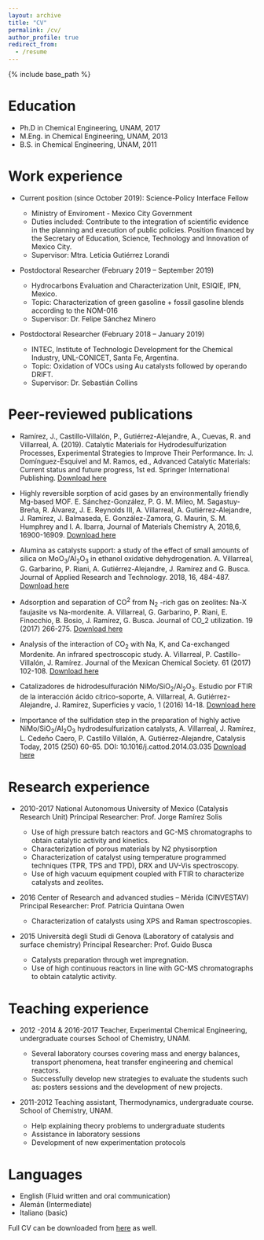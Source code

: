 ```yaml
---
layout: archive
title: "CV"
permalink: /cv/
author_profile: true
redirect_from:
  - /resume
---
```


{% include base_path %}

Education
======
* Ph.D in Chemical Engineering, UNAM, 2017 
* M.Eng. in Chemical Engineering, UNAM, 2013
* B.S. in Chemical Engineering, UNAM, 2011

Work experience
======
* Current position (since October 2019): Science-Policy Interface Fellow
  * Ministry of Enviroment - Mexico City Government
  * Duties included: Contribute to the integration of scientific evidence in the planning and execution of public policies. Position financed by the Secretary of Education, Science, Technology and Innovation of Mexico City.
  * Supervisor: Mtra. Leticia Gutiérrez Lorandi

* Postdoctoral Researcher (February 2019 – September 2019)
  * Hydrocarbons Evaluation and Characterization Unit, ESIQIE, IPN, Mexico.
  * Topic: Characterization of green gasoline + fossil gasoline blends according to the NOM-016
  * Supervisor: Dr. Felipe Sánchez Minero

* Postdoctoral Researcher (February 2018 – January 2019)
  * INTEC, Institute of Technologic Development for the Chemical Industry, UNL-CONICET, Santa Fe, Argentina.
  * Topic: Oxidation of VOCs using Au catalysts followed by operando DRIFT.
  * Supervisor: Dr. Sebastián Collins
  
Peer-reviewed publications
======

* Ramírez, J., Castillo-Villalón, P., Gutiérrez-Alejandre, A., Cuevas, R. and Villarreal, A. (2019). Catalytic Materials for Hydrodesulfurization Processes, Experimental Strategies to Improve Their Performance. In: J. Domínguez-Esquivel and M. Ramos, ed., Advanced Catalytic Materials: Current status and future progress, 1st ed. Springer International Publishing. [Download here](https://github.com/AlineVillarreal/alinevillarreal.github.io/blob/master/files/Portada%20y%20Cap.%20Springer.pdf)

* Highly reversible sorption of acid gases by an environmentally friendly Mg-based MOF. E. Sánchez-González, P. G. M. Mileo, M. Sagastuy-Breña, R. Álvarez, J. E. Reynolds III, A. Villarreal, A. Gutiérrez-Alejandre, J. Ramírez, J. Balmaseda, E. González-Zamora, G. Maurin, S. M. Humphrey and I. A. Ibarra, Journal of Materials Chemistry A, 2018,6, 16900-16909. [Download here](https://github.com/AlineVillarreal/alinevillarreal.github.io/blob/master/files/Journal%20of%20Materials%20Chemistry%20A%20(2018).pdf)

* Alumina as catalysts support: a study of the effect of small amounts of silica on MoO<sub>3</sub>/Al<sub>2</sub>O<sub>3</sub> in ethanol oxidative dehydrogenation. A. Villarreal, G. Garbarino, P. Riani, A. Gutiérrez-Alejandre, J. Ramírez and G. Busca. Journal of Applied Research and Technology. 2018, 16, 484-487. [Download here](https://github.com/AlineVillarreal/alinevillarreal.github.io/blob/master/files/Villarreal%20(2018)%20JART.pdf)

* Adsorption and separation of CO<sup>2</sup> from N<sub>2</sub> -rich gas on zeolites: Na-X faujasite vs Na-mordenite. A. Villarreal, G. Garbarino, P. Riani, E. Finocchio, B. Bosio, J. Ramírez, G. Busca. Journal of CO_2 utilization. 19 (2017) 266-275. [Download here](https://github.com/AlineVillarreal/alinevillarreal.github.io/blob/master/files/Villarreal%20(2017).pdf)

* Analysis of the interaction of CO<sub>2</sub> with Na, K, and Ca-exchanged Mordenite. An infrared spectroscopic study. A. Villarreal, P. Castillo-Villalón, J. Ramírez. Journal of the Mexican Chemical Society. 61 (2017) 102-108. [Download here](https://github.com/AlineVillarreal/alinevillarreal.github.io/blob/master/files/Villarreal%202017%20(2).pdf)

* Catalizadores de hidrodesulfuración NiMo/SiO<sub>2</sub>/Al<sub>2</sub>O<sub>3</sub>. Estudio por FTIR de la interacción ácido cítrico-soporte, A. Villarreal, A. Gutiérrez-Alejandre, J. Ramírez, Superficies y vacío, 1 (2016) 14-18. [Download here](https://github.com/AlineVillarreal/alinevillarreal.github.io/blob/master/files/Villarreal%202016.pdf)

* Importance of the sulfidation step in the preparation of highly active NiMo/SiO<sub>2</sub>/Al<sub>2</sub>O<sub>3</sub> hydrodesulfurization catalysts, A. Villarreal, J. Ramírez, L. Cedeño Caero, P. Castillo Villalón, A. Gutiérrez-Alejandre, Catalysis Today, 2015 (250) 60-65. DOI: 10.1016/j.cattod.2014.03.035 [Download here](https://github.com/AlineVillarreal/alinevillarreal.github.io/blob/master/files/Villarreal%202015.pdf)

Research experience
======

* 2010-2017
National Autonomous University of Mexico (Catalysis Research Unit)
Principal Researcher: Prof. Jorge Ramírez Solis
  * Use of high pressure batch reactors and GC-MS chromatographs to obtain catalytic activity and kinetics.
  * Characterization of porous materials by N2 physisorption
  * Characterization of catalyst using temperature programmed techniques (TPR, TPS and TPD), DRX and UV-Vis spectroscopy.
  * Use of high vacuum equipment coupled with FTIR to characterize catalysts and zeolites.

* 2016
Center of Research and advanced studies – Mérida (CINVESTAV)
Principal Researcher: Prof. Patricia Quintana Owen
  * Characterization of catalysts using XPS and Raman spectroscopies.

* 2015
Università degli Studi di Genova (Laboratory of catalysis and surface chemistry)
Principal Researcher: Prof. Guido Busca
  * Catalysts preparation through wet impregnation.
  * Use of high continuous reactors in line with GC-MS chromatographs to obtain catalytic activity.

Teaching experience
=====
* 2012 -2014 & 2016-2017
Teacher, Experimental Chemical Engineering, undergraduate courses
  School of Chemistry, UNAM.
  * Several laboratory courses covering mass and energy balances, transport phenomena, heat transfer engineering and chemical reactors.
  * Successfully develop new strategies to evaluate the students such as: posters sessions and the development of new projects.

* 2011-2012
Teaching assistant, Thermodynamics, undergraduate course.
 School of Chemistry, UNAM.
  * Help explaining theory problems to undergraduate students
  * Assistance in laboratory sessions
  * Development of new experimentation protocols

Languages
====

* English (Fluid written and oral communication)
* Alemán (Intermediate)
* Italiano (basic)

Full CV can be downloaded from [here](https://github.com/AlineVillarreal/alinevillarreal.github.io/blob/master/files/Aline%20Villarreal%20CV%20-%20MEXUS.pdf) as well.
